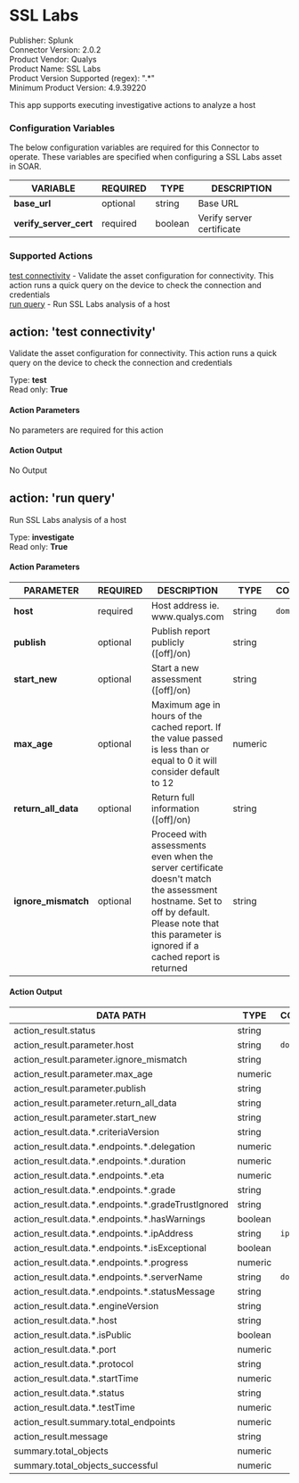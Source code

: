 [comment]: # "Auto-generated SOAR connector documentation"
# SSL Labs

Publisher: Splunk  
Connector Version: 2\.0\.2  
Product Vendor: Qualys  
Product Name: SSL Labs  
Product Version Supported (regex): "\.\*"  
Minimum Product Version: 4\.9\.39220  

This app supports executing investigative actions to analyze a host

### Configuration Variables
The below configuration variables are required for this Connector to operate.  These variables are specified when configuring a SSL Labs asset in SOAR.

VARIABLE | REQUIRED | TYPE | DESCRIPTION
-------- | -------- | ---- | -----------
**base\_url** |  optional  | string | Base URL
**verify\_server\_cert** |  required  | boolean | Verify server certificate

### Supported Actions  
[test connectivity](#action-test-connectivity) - Validate the asset configuration for connectivity\. This action runs a quick query on the device to check the connection and credentials  
[run query](#action-run-query) - Run SSL Labs analysis of a host  

## action: 'test connectivity'
Validate the asset configuration for connectivity\. This action runs a quick query on the device to check the connection and credentials

Type: **test**  
Read only: **True**

#### Action Parameters
No parameters are required for this action

#### Action Output
No Output  

## action: 'run query'
Run SSL Labs analysis of a host

Type: **investigate**  
Read only: **True**

#### Action Parameters
PARAMETER | REQUIRED | DESCRIPTION | TYPE | CONTAINS
--------- | -------- | ----------- | ---- | --------
**host** |  required  | Host address ie\. www\.qualys\.com | string |  `domain` 
**publish** |  optional  | Publish report publicly \(\[off\]/on\) | string | 
**start\_new** |  optional  | Start a new assessment \(\[off\]/on\) | string | 
**max\_age** |  optional  | Maximum age in hours of the cached report\. If the value passed is less than or equal to 0 it will consider default to 12 | numeric | 
**return\_all\_data** |  optional  | Return full information \(\[off\]/on\) | string | 
**ignore\_mismatch** |  optional  | Proceed with assessments even when the server certificate doesn't match the assessment hostname\. Set to off by default\. Please note that this parameter is ignored if a cached report is returned | string | 

#### Action Output
DATA PATH | TYPE | CONTAINS
--------- | ---- | --------
action\_result\.status | string | 
action\_result\.parameter\.host | string |  `domain` 
action\_result\.parameter\.ignore\_mismatch | string | 
action\_result\.parameter\.max\_age | numeric | 
action\_result\.parameter\.publish | string | 
action\_result\.parameter\.return\_all\_data | string | 
action\_result\.parameter\.start\_new | string | 
action\_result\.data\.\*\.criteriaVersion | string | 
action\_result\.data\.\*\.endpoints\.\*\.delegation | numeric | 
action\_result\.data\.\*\.endpoints\.\*\.duration | numeric | 
action\_result\.data\.\*\.endpoints\.\*\.eta | numeric | 
action\_result\.data\.\*\.endpoints\.\*\.grade | string | 
action\_result\.data\.\*\.endpoints\.\*\.gradeTrustIgnored | string | 
action\_result\.data\.\*\.endpoints\.\*\.hasWarnings | boolean | 
action\_result\.data\.\*\.endpoints\.\*\.ipAddress | string |  `ip` 
action\_result\.data\.\*\.endpoints\.\*\.isExceptional | boolean | 
action\_result\.data\.\*\.endpoints\.\*\.progress | numeric | 
action\_result\.data\.\*\.endpoints\.\*\.serverName | string |  `domain` 
action\_result\.data\.\*\.endpoints\.\*\.statusMessage | string | 
action\_result\.data\.\*\.engineVersion | string | 
action\_result\.data\.\*\.host | string | 
action\_result\.data\.\*\.isPublic | boolean | 
action\_result\.data\.\*\.port | numeric | 
action\_result\.data\.\*\.protocol | string | 
action\_result\.data\.\*\.startTime | numeric | 
action\_result\.data\.\*\.status | string | 
action\_result\.data\.\*\.testTime | numeric | 
action\_result\.summary\.total\_endpoints | numeric | 
action\_result\.message | string | 
summary\.total\_objects | numeric | 
summary\.total\_objects\_successful | numeric | 